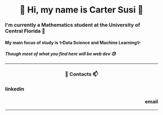 
<h1 align="center"> 👋 Hi, my name is Carter Susi 🫡 </h1>

### I'm currently a Mathematics student at the University of Central Florida 🫠

#### My main focus of study is ✨Data Science and Machine Learning✨

##### Though most of what you find here will be web dev 😓

---

<h3 align="center"> 💬 Contacts 📫 </h3>

<h3 align="left"> linkedin </h3>
<h3 align="right"> email </h3>

---



<!--
**carter4299/carter4299** is a ✨ _special_ ✨ repository because its `README.md` (this file) appears on your GitHub profile.

Here are some ideas to get you started:

- 🔭 I’m currently working on ...
- 🌱 I’m currently learning ...
- 👯 I’m looking to collaborate on ...
- 🤔 I’m looking for help with ...
- 💬 Ask me about ...
- 📫 How to reach me: ...
- 😄 Pronouns: ...
- ⚡ Fun fact: ...
-->
